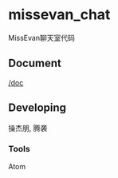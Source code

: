 # missevan_chat

MissEvan聊天室代码

## Document

[/doc](https://github.com/MiaoSiLa/new_missevan_chat/tree/master/doc)

## Developing

操杰朋, 腾袭

### Tools

Atom
